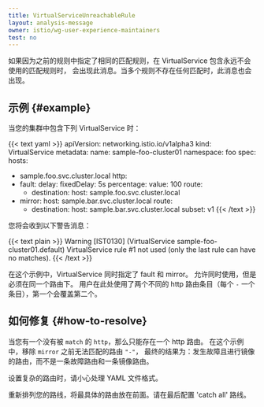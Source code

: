 ```yaml
---
title: VirtualServiceUnreachableRule
layout: analysis-message
owner: istio/wg-user-experience-maintainers
test: no
---
```


如果因为之前的规则中指定了相同的匹配规则，在 VirtualService 包含永远不会使用的匹配规则时，
会出现此消息。当多个规则不存在任何匹配时，此消息也会出现。

## 示例 {#example}

当您的集群中包含下列 VirtualService 时：

{{< text yaml >}}
apiVersion: networking.istio.io/v1alpha3
kind: VirtualService
metadata:
  name: sample-foo-cluster01
  namespace: foo
spec:
  hosts:
  - sample.foo.svc.cluster.local
  http:
  - fault:
      delay:
        fixedDelay: 5s
        percentage:
          value: 100
    route:
    - destination:
        host: sample.foo.svc.cluster.local
  - mirror:
      host: sample.bar.svc.cluster.local
    route:
    - destination:
        host: sample.bar.svc.cluster.local
        subset: v1
{{< /text >}}

您将会收到以下警告消息：

{{< text plain >}}
Warning [IST0130] (VirtualService sample-foo-cluster01.default) VirtualService rule #1 not used (only the last rule can have no matches).
{{< /text >}}

在这个示例中，VirtualService 同时指定了 fault 和 mirror。
允许同时使用，但是必须在同一个路由下。
用户在此处使用了两个不同的 http 路由条目（每个 `-` 一个条目），第一个会覆盖第二个。

## 如何修复 {#how-to-resolve}

当您有一个没有被 `match` 的 `http`，那么只能存在一个 http 路由。
在这个示例中，移除 `mirror` 之前无法匹配的路由 `"-"`，
最终的结果为：发生故障且进行镜像的路由，而不是一条故障路由和一条镜像路由。

设置复杂的路由时，请小心处理 YAML 文件格式。

重新排列您的路线，将最具体的路由放在前面。请在最后配置 'catch all' 路线。
